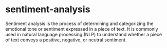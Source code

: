 # sentiment-analysis
Sentiment analysis is the process of determining and categorizing the emotional tone or sentiment expressed in a piece of text. It is commonly used in natural language processing (NLP) to understand whether a piece of text conveys a positive, negative, or neutral sentiment. 
